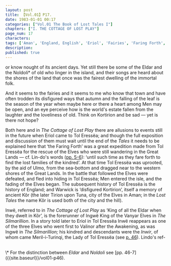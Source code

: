 ```yaml
---
layout: post
title: 【Vol.01】P17.
date: 1983-01-01 00:17
categories: ["Vol.01 The Book of Lost Tales I"]
chapters: ["I. THE COTTAGE OF LOST PLAY"]
page_num: 17
characters: 
tags: ['Aman', 'England, English', 'Eriol', 'Fairies', 'Faring Forth', 'Great Lands', 'Ingil', 'Inwë', 'Inwir']
description: 
published: true
---
```


<p style="text-indent: 0;">
or know nought of its ancient days. Yet still there be some of the Eldar and the Noldoli* of old who linger in the island, and their songs are heard about the shores of the land that once was the fairest dwelling of the immortal folk.
</p>

And it seems to the fairies and it seems to me who know that town and have often trodden its disfigured ways that autumn and the falling of the leaf is the season of the year when maybe here or there a heart among Men may be open, and an eye perceive how is the world's estate fallen from the laughter and the loveliness of old. Think on Kortirion and be sad — yet is there not hope?

Both here and in <I>The Cottage of Lost Play</I> there are allusions to events still in the future when Eriol came to Tol Eressëa; and though the full exposition and discussion of them must wait until the end of the <I>Tales</I> it needs to be explained here that ‘the Faring Forth’ was a great expedition made from Tol Eressëa for the rescue of the Elves who were still wandering in the Great Lands — cf. Lin-do's words ([pp. 5-6]({{site.baseurl}}/vol01-p5)): ‘until such time as they fare forth to find the lost families of the kindred’. At that time Tol Eressëa was uprooted, by the aid of Ulmo, from the sea-bottom and dragged near to the western shores of the Great Lands. In the battle that followed the Elves were defeated, and fled into hiding in Tol Eressëa; Men entered the isle, and the fading of the Elves began. The subsequent history of Tol Eressëa is the history of England; and Warwick is ‘disfigured Kortirion’, itself a memory of ancient Kôr (the later Tirion upon Tuna, city of the Elves in Aman; in the <I>Lost Tales</I> the name Kôr is used both of the city and the hill).

Inwë, referred to in <I>The Cottage of Lost Play</I> as ‘King of all the Eldar when they dwelt in Kôr’, is the forerunner of Ingwë King of the Vanyar Elves in <I>The Silmarillion</I>. In a story told later to Eriol in Tol Eressëa Inwë reappears as one of the three Elves who went first to Valinor after the Awakening, as was Ingwë in <I>The Silmarillion;</I> his kindred and descendants were the <I>Inwir</I>, of whom came Meril-i-Turinqi, the Lady of Tol Eressëa (see [p. 46]({{site.baseurl}}/vol01-p46)). Lindo's ref-

<br>
\* For the distinction between <I>Eldar</I> and <I>Noldoli</I> see [pp. 46-7]({{site.baseurl}}/vol01-p46).

